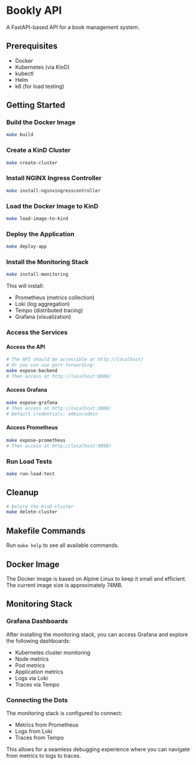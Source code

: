 # Bookly API

A FastAPI-based API for a book management system.

## Prerequisites

- Docker
- Kubernetes (via KinD)
- kubectl
- Helm
- k6 (for load testing)

## Getting Started

### Build the Docker Image

```bash
make build
```

### Create a KinD Cluster

```bash
make create-cluster
```

### Install NGINX Ingress Controller

```bash
make install-nginxingresscontroller
```

### Load the Docker Image to KinD

```bash
make load-image-to-kind
```

### Deploy the Application

```bash
make deploy-app
```

### Install the Monitoring Stack

```bash
make install-monitoring
```

This will install:
- Prometheus (metrics collection)
- Loki (log aggregation)
- Tempo (distributed tracing)
- Grafana (visualization)

### Access the Services

#### Access the API

```bash
# The API should be accessible at http://localhost/
# Or you can use port-forwarding:
make expose-backend
# Then access at http://localhost:8000/
```

#### Access Grafana

```bash
make expose-grafana
# Then access at http://localhost:3000/
# Default credentials: admin/admin
```

#### Access Prometheus

```bash
make expose-prometheus
# Then access at http://localhost:9090/
```

### Run Load Tests

```bash
make run-load-test
```

## Cleanup

```bash
# Delete the KinD cluster
make delete-cluster
```

## Makefile Commands

Run `make help` to see all available commands.

## Docker Image

The Docker image is based on Alpine Linux to keep it small and efficient. The current image size is approximately 74MB.

## Monitoring Stack

### Grafana Dashboards

After installing the monitoring stack, you can access Grafana and explore the following dashboards:
- Kubernetes cluster monitoring
- Node metrics
- Pod metrics
- Application metrics
- Logs via Loki
- Traces via Tempo

### Connecting the Dots

The monitoring stack is configured to connect:
- Metrics from Prometheus
- Logs from Loki
- Traces from Tempo

This allows for a seamless debugging experience where you can navigate from metrics to logs to traces.
